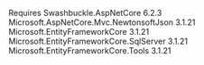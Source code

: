 Requires 
Swashbuckle.AspNetCore 6.2.3
Microsoft.AspNetCore.Mvc.NewtonsoftJson 3.1.21
Microsoft.EntityFrameworkCore 3.1.21
Microsoft.EntityFrameworkCore.SqlServer 3.1.21
Microsoft.EntityFrameworkCore.Tools 3.1.21

